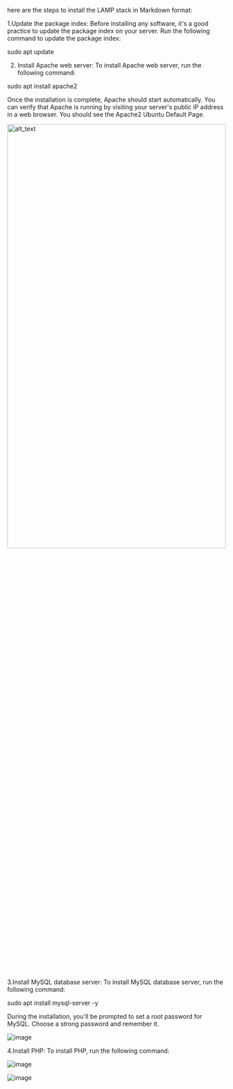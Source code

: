 here are the steps to install the LAMP stack in Markdown format:

1.Update the package index: Before installing any software, it's a good practice to update the package index on your server. Run the following command to update the package index:

sudo apt update

2. Install Apache web server: To install Apache web server, run the following command:

sudo apt install apache2

Once the installation is complete, Apache should start automatically. You can verify that Apache is running by visiting your server's public IP address in a web browser. You should see the Apache2 Ubuntu Default Page.

<img src="https://user-images.githubusercontent.com/73601265/229630473-e0ebc011-9f39-4698-996b-2c513225bce8.png" alt="alt_text" style="height:50%;width:100%;">

3.Install MySQL database server: To install MySQL database server, run the following command:

sudo apt install mysql-server -y

During the installation, you'll be prompted to set a root password for MySQL. Choose a strong password and remember it.

![image](https://user-images.githubusercontent.com/73601265/229631773-5ad9a9ca-8bfe-41b7-84e1-a2f171544662.png)

4.Install PHP: To install PHP, run the following command:






















![image](https://user-images.githubusercontent.com/73601265/229633699-c8ffd976-8983-4c6e-ab7c-b3221d60b22f.png)

![image](https://user-images.githubusercontent.com/73601265/229634618-3de0c71e-7c81-452f-b311-df5e966623a9.png)
